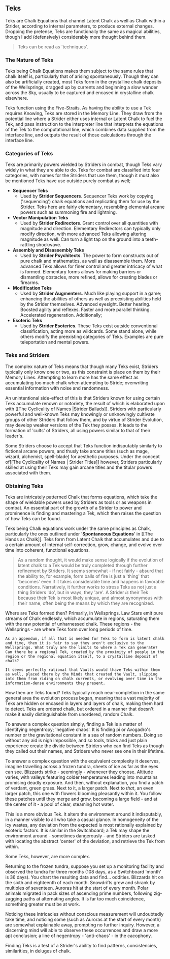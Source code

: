 ## Teks
Teks are Chalk Equations that channel Latent Chalk as well as Chalk within a Strider, according to internal parameters, to produce external changes. Dropping the pretense, Teks are functionally the same as magical abilities, though I add (defensively) considerably more thought behind them.

> Teks can be read as 'techniques'.

### The Nature of Teks
Teks being Chalk Equations makes them subject to the same rules that chalk itself is, particularly that of arising spontaneously. Though they can also be artificially created, most Teks form in the crystalline chalk deposits of the Wellsprings, dragged up by currents and beginning a slow wander across the Sky, usually to be captured and encased in crystalline chalk elsewhere.

Teks function using the Five-Straits. As having the ability to use a Tek requires Knowing, Teks are stored in the Memory Line. They draw from the potential line where a Strider either uses internal or Latent Chalk to fuel the Tek, and pass instruction to the interpreter line that interprets the equations of the Tek to the computational line, which combines data supplied from the interface line, and outputs the result of those calculations through the interface line. 

### Categories of Teks
Teks are primarily powers wielded by Striders in combat, though Teks vary widely in what they are able to do. Teks for combat are classified into four categories, with names for the Striders that use them, though it must also be mentioned Teks have use outside purely combat as well;
- **Sequencer Teks**
	- Used by **Strider Sequencers**. Sequencer Teks work by copying ('sequencing') chalk equations and replicating them for use by the Strider. Teks here are fairly elementary, resembling elemental arcane powers such as summoning fire and lightning.
- **Vector Manipulation Teks**
	- Used by **Strider Redirectors**. Grant control over all quantities with magnitude and direction. Elementary Redirectors can typically only modify direction, with more advanced Teks allowing altering magnitude as well. Can turn a light tap on the ground into a teeth-rattling shockwave.
- **Assembly and Disassembly Teks**
	- Used by **Strider Psychitects**. The power to form constructs out of pure chalk and mathematics, as well as disassemble them. More advanced Teks allows for finer control and greater intricacy of what is formed. Elementary forms allows for making barriers or dismantling obstacles, more refined, allows for creating blades or firearms.
- **Modification Teks**
	- Used by **Strider Augmenters**. Much like playing support in a game; enhancing the abilities of others as well as preexisting abilities held by the Strider themselves. Advanced eyesight. Better hearing. Boosted agility and reflexes. Faster and more parallel thinking. Accelerated regeneration.
Additionally;
- **Esoteric Teks**
	- Used by **Strider Esoterics**. These Teks exist outside conventional classification, acting more as wildcards. Some stand alone, while others modify the preexisting categories of Teks. Examples are pure teleportation and mental powers. 

### Teks and Striders
The complex nature of Teks means that though many Teks exist, Striders typically only know one or two, as this constraint is place on them by their Memory Lines. Attempting to learn more has the same effect as accumulating too much chalk when attempting to Stride; overwriting essential information with noise and randomness.

An unintentional side-effect of this is that Striders known for using certain Teks accumulate renown or notoriety, the result of which is elaborated upon with [[The Cyclicality of Names |Strider Ballads]]. Striders with particularly powerful and well-known Teks may knowingly or unknowingly cultivate groups of other Striders that follow them, and by virtue of Strider Evolution, may develop weaker versions of the Tek they posses. It leads to the formation of 'cults' of Striders, all using powers similar to that of their leader's. 

Some Striders choose to accept that Teks function indisputably similarly to fictional arcane powers, and thusly take arcane titles (such as mage, wizard, alchemist, spell-blade) for aesthetic purposes. Under the concept of[[The Cyclicality of Names | Strider Titles]] however, Striders particularly skilled at using their Teks may gain arcane titles and the titular powers associated with them.

### Obtaining Teks
Teks are intricately patterned Chalk that forms equations, which take the shape of wieldable powers used by Striders as tools or as weapons in combat. An essential part of the growth of a Strider to power and prominence is finding and mastering a Tek, which then raises the question of how Teks can be found.

Teks being Chalk equations work under the same principles as Chalk, particularly the ones outlined under '**Spontaneous Equations**' in [[The Hands as Chalk]]. Teks form from Latent Chalk that accumulates and due to a certain amount of internal self-correction, grow, change, and evolve over time into coherent, functional equations. 

> As a random thought, it would make sense logically if the evolution of latent chalk to a Tek would be truly completed through further refinement by Striders. It seems somewhat - if not fairly - absurd that the ability to, for example, form balls of fire is just a 'thing' that 'becomes' even if it takes considerable time and happens in favorable conditions. Narratively, it further works to stress Teks as not just a thing Striders 'do', but in ways, they 'are'. A Strider *is* their Tek because their Tek is most likely unique, and almost synonymous with their name, often being the means by which they are recognized.

Where are Teks formed then? Primarily, in Wellsprings. Law Stars emit pure streams of Chalk endlessly, which accumulate in regions, saturating them with the raw potential of unharnessed chalk. These regions - the Wellsprings - are where Teks form over long periods of time. 

	As an appendum, if all that is needed for Teks to form is latent chalk and time, then it is fair to say they aren't exclusive to the Wellsprings. What truly are the limits to where a Tek can generate? Can there be a regional Tek, created by the proximity of people in the region or the regional equation itself, to a crystalline deposit of chalk?
	
	It seems perfectly rational that Vaults would thave Teks within them as well, placed there by the Minds that created the Vault, slipping into them from riding on chalk currents, or evolving over time in the information-dense environments they present.

How then are Teks found? Teks typically reach near-completion in the same general area the evolution process began, meaning that a vast majority of Teks are hidden or encased in layers and layers of chalk, making them hard to detect. Teks are ordered chalk, but ordered in a manner that doesn't make it easily distinguishable from unordered, random Chalk. 

To answer a complex question simply, finding a Tek is a matter of identifying negentropy; 'negative chaos'. It is finding pi or Avogadro's number or the gravitational constant in a sea of random numbers. Doing so without any aid is nigh impossible, and so tools, tricks and just plain experience create the divide between Striders who can find Teks as though they called out their names, and Striders who never see one in their lifetime. 

To answer a complex question with the equivalent complexity it deserves, imagine travelling across a frozen tundra, sheets of ice as far as the eyes can see. Blizzards strike - seemingly - whenever they choose. Altitude varies, with valleys featuring colder temperatures leading into mountains promising deadly exposure. And then, without explanation, you find a patch of verdant, green grass. Next to it, a larger patch. Next to *that*, an even larger patch, this one with flowers blooming pleasantly within it. You follow these patches until they merge and grow, becoming a large field - and at the center of it - a pool of clear, steaming hot water.

This is a more obvious Tek. It alters the environment around it indisputably, in a manner visible to all who take a casual glance. In homogeneity of the icy wastes, any deviation from the expected is most rationally explained by esoteric factors. It is similar in the Switchboard; a Tek may shape the environment around - sometimes dangerously - and Striders are tasked with locating the abstract 'center' of the deviation, and retrieve the Tek from within.

Some Teks, however, are more complex.

Returning to the frozen tundra, suppose you set up a monitoring facility and observed the tundra for three months (108 days, as a Switchboard 'month' is 36 days). You chart the resulting data and find... oddities. Blizzards hit on the sixth and eighteenth of each month. Snowdrifts grew and shrank by multiples of seventeen. Auroras hit at the start of every month. Polar animals migrated in pack sizes of ascending prime numbers, following zig-zagging paths at alternating angles. It is far too much coincidence, something greater must be at work. 

Noticing these intricacies without conscious measurement will undoubtedly take time, and noticing some (such as Auroras at the start of every month) are somewhat explainable away, prompting no further inquiry. However, a discerning mind will able to observe these occurrences and draw a more apt conclusion; a line of negentropy - 'anti-chaos' - in the cacophony.

Finding Teks is a test of a Strider's ability to find patterns, consistencies, similarities, in deluges of chalk. 

